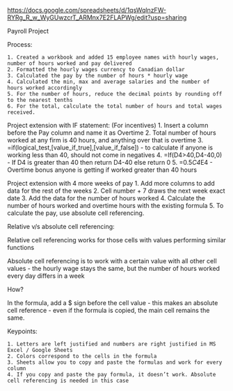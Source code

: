 https://docs.google.com/spreadsheets/d/1qsWqlnzFW-RYRg_R_w_WyGUwzcrT_ARMnx7E2FLAPWg/edit?usp=sharing

Payroll Project 

Process:

    1. Created a workbook and added 15 employee names with hourly wages, number of hours worked and pay delivered 
    2. Formatted the hourly wages currency to Canadian dollar
    3. Calculated the pay by the number of hours * hourly wage
    4. Calculated the min, max and average salaries and the number of hours worked accordingly
    5. For the number of hours, reduce the decimal points by rounding off to the nearest tenths 
    6. For the total, calculate the total number of hours and total wages received.

Project extension with IF statement: (For incentives)
    1. Insert a column before the Pay column and name it as Overtime 
    2. Total number of hours worked at any firm is 40 hours, and anything over that is overtime 
    3. =if(logical_test,[value_if_true],[value_if_false]) - to calculate if anyone is working less than 40, should not come in negatives
    4. =If(D4>40,D4-40,0) - If D4 is greater than 40 then return D4-40 else return 0
    5. =0.5*C4*E4 - Overtime bonus anyone is getting if worked greater than 40 hours

Project extension with 4 more weeks of pay 
    1. Add more columns to add data for the rest of the weeks
    2. Cell number + 7 draws the next week exact date 
    3. Add the data for the number of hours worked
    4. Calculate the number of hours worked and overtime hours with the existing formula 
    5. To calculate the pay, use absolute cell referencing.

Relative v/s absolute cell referencing:

Relative cell referencing works for those cells with values performing similar functions 

Absolute cell referencing is to work with a certain value with all other cell values - the hourly wage stays the same, but the number of hours worked every day differs in a week

How?

In the formula, add a $ sign before the cell value - this makes an absolute cell reference - even if the formula is copied, the main cell remains the same. 

Keypoints:

    1. Letters are left justified and numbers are right justified in MS Excel / Google Sheets
    2. Colors correspond to the cells in the formula 
    3. Sheets allow you to copy and paste the formulas and work for every column
    4. If you copy and paste the pay formula, it doesn’t work. Absolute cell referencing is needed in this case
